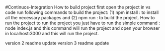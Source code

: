 #Continuos-Integration
How to build project
first open the project in vs code
run following commands to build the project: (1) npm install : to install all the necessary packages and (2) npm run : to build the project.
How to run the project
to run the project you just have to run the simple command : node index.js and this command will run the project and open your browser in localhost:3000 and this will run the project.

version 2 readme update
version 3 readme update
